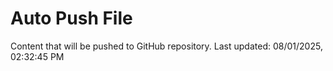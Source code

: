 # Auto Push File

Content that will be pushed to GitHub repository.
Last updated: 08/01/2025, 02:32:45 PM